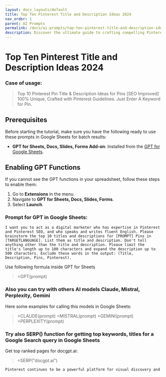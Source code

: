 ```yaml
---
layout: docs_layouts/default
title: Top Ten Pinterest Title and Description Ideas 2024
nav_order: 1
parent: AI Prompts
permalink: /docs/ai-prompts/top-ten-pinterest-title-and-description-ideas-2024
description: Discover the ultimate guide to crafting compelling Pinterest titles and descriptions for 2024. Uncover the top ten ideas that boost engagement, drive traffic, and elevate your pin game. Perfect for bloggers and marketers aiming to maximize their Pinterest strategy this year!
---
```


# Top Ten Pinterest Title and Description Ideas 2024

### Case of usage:
> Top 10 Pinterest Pin Title & Description Ideas for Pins [SEO Improved] 100% Unique, Crafted with Pinterest Guidelines. Just Enter A Keyword for Pin.

## Prerequisites

Before starting the tutorial, make sure you have the following ready to use these prompts in Google Sheets for batch results:

- **GPT for Sheets, Docs, Slides, Forms Add-on**: Installed from the [GPT for Google Sheets](https://workspace.google.com/u/0/marketplace/app/gpt_for_sheets_docs_forms_slides/466607203252).

## Enabling GPT Functions

If you cannot see the GPT functions in your spreadsheet, follow these steps to enable them:

1. Go to **Extensions** in the menu.
2. Navigate to **GPT for Sheets, Docs, Slides, Forms**.
3. Select **Launch**.


### Prompt for GPT in Google Sheets:
```shell
I want you to act as a digital marketer who has expertise in Pinterest and Pinterest SEO, and who speaks and writes fluent English. Please brainstorm the top 10 titles and descriptions for [PROMPT] Pins in [TARGETLANGUAGE]. List them as title and description. Don't tell anything other than the title and description. Please limit the title's length up to 100 characters and expand the description up to 500 characters. Exclude these words in the output: (Title, Description, Pins, Pinterest).
```

Use following formula inside GPT for Sheets
> =GPT(prompt)

### Also you can try with others AI models Claude, Mistral, Perplexity, Gemini
Here some examples for calling this models in Google Sheets:

> =CLAUDE(prompt)
> =MISTRAL(prompt)
> =GEMINI(prompt)
> =PERPLEXITY(prompt)


### Try also SERP() function for getting top keywords, titles for a Google Search query in Google Sheets

Get top ranked pages for docgpt.ai:

> =SERP("docgpt.ai")



```markdown
Pinterest continues to be a powerful platform for visual discovery and inspiration, and leveraging it effectively can significantly boost your brand's visibility and engagement online. One of the top benefits of using AI-generated prompts for creating Pinterest titles and descriptions, like the "Top Ten Pinterest Title and Description Ideas 2024," is the ability to tap into current trends and user preferences efficiently. In 2024, it's essential to stay ahead of the curve and utilize creative, optimized content that captures user interest quickly. AI-driven suggestions can assist you in crafting attention-grabbing titles and descriptive text that resonate with your target audience, fostering higher click-through rates and engagement. By using these ideas, you'll enhance your content's SEO and potentially increase your reach on the platform. Moreover, AI tools help in refining language and keyword usage to match Pinterest's evolving algorithms, ensuring your pins are more discoverable. By focusing on the latest trending topics and audience-specific language, you can create an emotional connection and push your content higher in search results. Overall, utilizing AI for generating Pinterest titles and descriptions can be a game-changer in achieving your marketing goals and enhancing brand presence in 2024.
```
